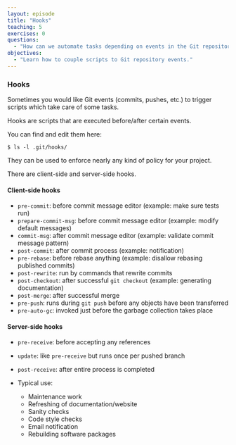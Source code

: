 ```yaml
---
layout: episode
title: "Hooks"
teaching: 5
exercises: 0
questions:
  - "How can we automate tasks depending on events in the Git repository?"
objectives:
  - "Learn how to couple scripts to Git repository events."
---
```


### Hooks

Sometimes you would like Git events (commits, pushes, etc.) to trigger scripts which take care of some tasks.

Hooks are scripts that are executed before/after certain events.

You can find and edit them here:

```shell
$ ls -l .git/hooks/
```

They can be used to enforce nearly any kind of policy for your project.

There are client-side and server-side hooks.

#### Client-side hooks

- `pre-commit`: before commit message editor (example: make sure tests run)
- `prepare-commit-msg`: before commit message editor (example: modify default messages)
- `commit-msg`: after commit message editor (example: validate commit message pattern)
- `post-commit`: after commit process (example: notification)
- `pre-rebase`: before rebase anything (example: disallow rebasing published commits)
- `post-rewrite`: run by commands that rewrite commits
- `post-checkout`: after successful `git checkout` (example: generating documentation)
- `post-merge`: after successful merge
- `pre-push`: runs during `git push` before any objects have been transferred
- `pre-auto-gc`: invoked just before the garbage collection takes place

#### Server-side hooks

- `pre-receive`: before accepting any references
- `update`: like `pre-receive` but runs once per pushed branch
- `post-receive`: after entire process is completed

- Typical use:
    - Maintenance work
    - Refreshing of documentation/website
    - Sanity checks
    - Code style checks
    - Email notification
    - Rebuilding software packages
